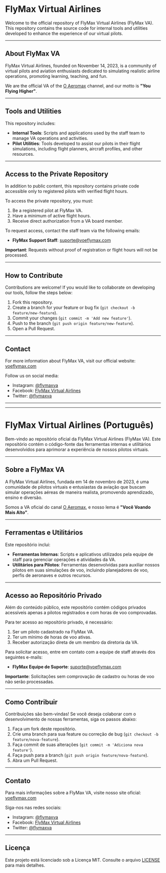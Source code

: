 # FlyMax Virtual Airlines

Welcome to the official repository of FlyMax Virtual Airlines (FlyMax VA). This repository contains the source code for internal tools and utilities developed to enhance the experience of our virtual pilots.

---

## About FlyMax VA

FlyMax Virtual Airlines, founded on November 14, 2023, is a community of virtual pilots and aviation enthusiasts dedicated to simulating realistic airline operations, promoting learning, teaching, and fun.

We are the official VA of the [O Aeromax](https://www.youtube.com/@oaeromax) channel, and our motto is **"You Flying Higher"**.

---

## Tools and Utilities

This repository includes:

- **Internal Tools**: Scripts and applications used by the staff team to manage VA operations and activities.
- **Pilot Utilities**: Tools developed to assist our pilots in their flight simulations, including flight planners, aircraft profiles, and other resources.

---

## Access to the Private Repository

In addition to public content, this repository contains private code accessible only to registered pilots with verified flight hours.

To access the private repository, you must:

1. Be a registered pilot at FlyMax VA.
2. Have a minimum of active flight hours.
3. Receive direct authorization from a VA board member.

To request access, contact the staff team via the following emails:


- **FlyMax Support Staff**: [suporte@voeflymax.com](mailto:suporte@voeflymax.com)


**Important**: Requests without proof of registration or flight hours will not be processed.

---

## How to Contribute

Contributions are welcome! If you would like to collaborate on developing our tools, follow the steps below:

1. Fork this repository.
2. Create a branch for your feature or bug fix (`git checkout -b feature/new-feature`).
3. Commit your changes (`git commit -m 'Add new feature'`).
4. Push to the branch (`git push origin feature/new-feature`).
5. Open a Pull Request.

---

## Contact

For more information about FlyMax VA, visit our official website: [voeflymax.com](https://voeflymax.com/)

Follow us on social media:

- Instagram: [@flymaxva](https://www.instagram.com/flymaxva/)
- Facebook: [FlyMax Virtual Airlines](https://www.facebook.com/flymaxva)
- Twitter: [@flymaxva](https://www.twitter.com/flymaxva)


---



---

# FlyMax Virtual Airlines (Português)

Bem-vindo ao repositório oficial da FlyMax Virtual Airlines (FlyMax VA). Este repositório contém o código-fonte das ferramentas internas e utilitários desenvolvidos para aprimorar a experiência de nossos pilotos virtuais.

---

## Sobre a FlyMax VA

A FlyMax Virtual Airlines, fundada em 14 de novembro de 2023, é uma comunidade de pilotos virtuais e entusiastas da aviação que buscam simular operações aéreas de maneira realista, promovendo aprendizado, ensino e diversão.

Somos a VA oficial do canal [O Aeromax](https://www.youtube.com/@oaeromax), e nosso lema é **"Você Voando Mais Alto"**.

---

## Ferramentas e Utilitários

Este repositório inclui:

- **Ferramentas Internas**: Scripts e aplicativos utilizados pela equipe de staff para gerenciar operações e atividades da VA.
- **Utilitários para Pilotos**: Ferramentas desenvolvidas para auxiliar nossos pilotos em suas simulações de voo, incluindo planejadores de voo, perfis de aeronaves e outros recursos.

---

## Acesso ao Repositório Privado

Além do conteúdo público, este repositório contém códigos privados acessíveis apenas a pilotos registrados e com horas de voo comprovadas.

Para ter acesso ao repositório privado, é necessário:

1. Ser um piloto cadastrado na FlyMax VA.
2. Ter um mínimo de horas de voo ativas.
3. Receber autorização direta de um membro da diretoria da VA.

Para solicitar acesso, entre em contato com a equipe de staff através dos seguintes e-mails:

- **FlyMax Equipe de Suporte**: [suporte@voeflymax.com](mailto:suporte@voeflymax.com)

**Importante**: Solicitações sem comprovação de cadastro ou horas de voo não serão processadas.

---

## Como Contribuir

Contribuições são bem-vindas! Se você deseja colaborar com o desenvolvimento de nossas ferramentas, siga os passos abaixo:

1. Faça um fork deste repositório.
2. Crie uma branch para sua feature ou correção de bug (`git checkout -b feature/nova-feature`).
3. Faça commit de suas alterações (`git commit -m 'Adiciona nova feature'`).
4. Faça push para a branch (`git push origin feature/nova-feature`).
5. Abra um Pull Request.

---

## Contato

Para mais informações sobre a FlyMax VA, visite nosso site oficial: [voeflymax.com](https://voeflymax.com/)

Siga-nos nas redes sociais:

- Instagram: [@flymaxva](https://www.instagram.com/flymaxva/)
- Facebook: [FlyMax Virtual Airlines](https://www.facebook.com/flymaxva)
- Twitter: [@flymaxva](https://www.twitter.com/flymaxva)

---

## Licença

Este projeto está licenciado sob a Licença MIT. Consulte o arquivo [LICENSE](LICENSE) para mais detalhes.

